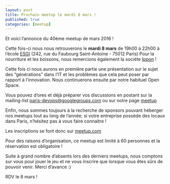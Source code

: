 ```yaml
---
layout: post
title: Prochain meetup le mardi 8 mars !
published: true
categories: [meetup]
---
```


Et voici l’annonce du 40ème meetup de mars 2016 !

Cette fois-ci nous nous retrouverons le **mardi 8 mars** de 19h00 à 22h00 à l’école [ESGI](http://www.esgi.fr/) (242, rue du Faubourg Saint-Antoine - 75012 Paris)
Pour la nourriture et les boissons, nous remercions également la sociéte [Ippon](http://www.ippon.fr/) !

Cette fois ci nous aurons en première partie une présentation sur le sujet des “générations” dans l’IT et les problèmes que cela peut poser par rapport à l’innovation. Nous continuerons ensuite par notre habituel Open Space.

Vous pouvez d’ores et déjà préparer vos discussions en postant sur la mailing-list [paris-devops@googlegroups.com](https://groups.google.com/forum/?fromgroups#!forum/paris-devops) ou sur notre page [meetup](http://www.meetup.com/fr-FR/Paris-Devops-Meetup/)

Enfin, nous sommes toujours à la recherche de sponsors pouvant héberger nos meetups tout au long de l’année; si votre entreprise possède des locaux dans Paris, n’hésitez pas à vous faire connaitre !

Les inscriptions se font donc sur [meetup.com](http://www.meetup.com/fr/Paris-Devops-Meetup/events/229065792/)

Pour des raisons d’organisation, ce meetup est limité à 60 personnes et la réservation est obligatoire !

Suite à grand nombre d’absents lors des derniers meetups, nous comptons sur vous pour jouer le jeu et ne vous inscrire que lorsque vous êtes sûrs de pouvoir venir. Merci d’avance :)

RDV le 8 mars !
